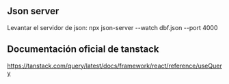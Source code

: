 ## Json server
Levantar el servidor de json:
npx json-server --watch dbf.json --port 4000


## Documentación oficial de tanstack
https://tanstack.com/query/latest/docs/framework/react/reference/useQuery
